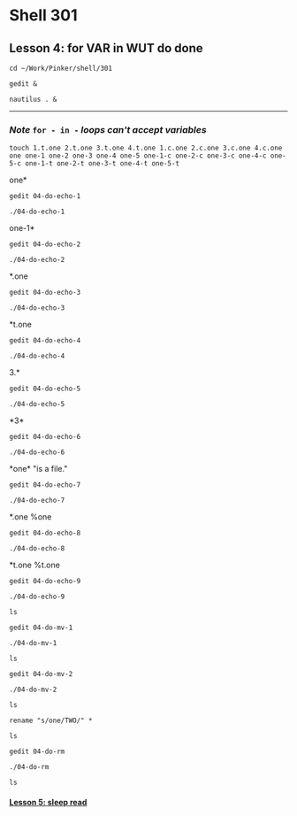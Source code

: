 # Shell 301
## Lesson 4: for VAR in WUT do done

`cd ~/Work/Pinker/shell/301`

`gedit &`

`nautilus . &`
___

### *Note* `for - in -` *loops can't accept variables*

`touch 1.t.one 2.t.one 3.t.one 4.t.one 1.c.one 2.c.one 3.c.one 4.c.one one one-1 one-2 one-3 one-4 one-5 one-1-c one-2-c one-3-c one-4-c one-5-c one-1-t one-2-t one-3-t one-4-t one-5-t`

one*

`gedit 04-do-echo-1`

`./04-do-echo-1`

one-1*

`gedit 04-do-echo-2`

`./04-do-echo-2`

*.one

`gedit 04-do-echo-3`

`./04-do-echo-3`

*t.one

`gedit 04-do-echo-4`

`./04-do-echo-4`

3.*

`gedit 04-do-echo-5`

`./04-do-echo-5`

\*3*

`gedit 04-do-echo-6`

`./04-do-echo-6`

\*one* "is a file."

`gedit 04-do-echo-7`

`./04-do-echo-7`

*.one %one

`gedit 04-do-echo-8`

`./04-do-echo-8`

*t.one %t.one

`gedit 04-do-echo-9`

`./04-do-echo-9`

`ls`

`gedit 04-do-mv-1`

`./04-do-mv-1`

`ls`

`gedit 04-do-mv-2`

`./04-do-mv-2`

`ls`

`rename "s/one/TWO/" *`

`ls`

`gedit 04-do-rm`

`./04-do-rm`

`ls`

#### [Lesson 5: sleep read](https://github.com/inkVerb/pinker/blob/master/301-shell/Lesson-05.md)
